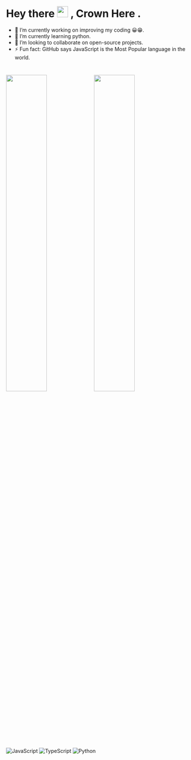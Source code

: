 
<h1>
  Hey there
  <img src="https://media.giphy.com/media/hvRJCLFzcasrR4ia7z/giphy.gif" width="30px"/>
  , Crown Here .
</h1>


<!-- lol
**LilyCrown999/LilyCrown999** is a ✨ _special_ ✨ repository because its `README.md` (this file) appears on your GitHub profile.

Here are some ideas to get you started:

- 🔭 I’m currently working on ...
- 🌱 I’m currently learning ...
- 👯 I’m looking to collaborate on ...
- 🤔 I’m looking for help with ...
- 💬 Ask me about ...
- 📫 How to reach me: ...
- 😄 Pronouns: ...
- ⚡ Fun fact: ...
&hide=stars,commits,prs,issues,contribs
-->

- 🔭 I’m currently working on improving my coding 😀😁.
- 🌱 I’m currently learning python.
- 👯 I’m looking to collaborate on open-source projects.
- ⚡ Fun fact: GitHub says JavaScript is the Most Popular language in the world. 
#
<!-- ![LilyCrown's GitHub stats](https://github-readme-stats.vercel.app/api?username=LilyCrown999&count_private=true&hide=contribs,prs)
#![Top Langs](https://github-readme-stats.vercel.app/api?username=LilyCrown999&count_private=true)
[![Top Langs](https://github-readme-stats.vercel.app/api/top-langs/?username=LilyCrown999&hide=css,html&layout=compact&langs_count=8&count_private=true)](https://github.com/anuraghazra/github-readme-stats) &hide=contribs,prs -->

<img align="left" width="47%" height="inherit" src="https://github-readme-stats.vercel.app/api?username=LilyCrown999&count_private=true" alt="" href="#!">
<img align="left" width="47%" src="https://github-readme-stats.vercel.app/api/top-langs/?username=LilyCrown999&hide=css,html&layout=compact&langs_count=10&count_private=true" alt="" href="#!">

![JavaScript](https://img.shields.io/badge/javascript-%23323330.svg?style=for-the-badge&logo=javascript&logoColor=%23F7DF1E)
![TypeScript](https://img.shields.io/badge/typescript-%23007ACC.svg?style=for-the-badge&logo=typescript&logoColor=white)
![Python](https://img.shields.io/badge/python-3670A0?style=for-the-badge&logo=python&logoColor=ffdd54)

<!-- ![](./profile-3d-contrib/profile-green-animate.svg) -->
